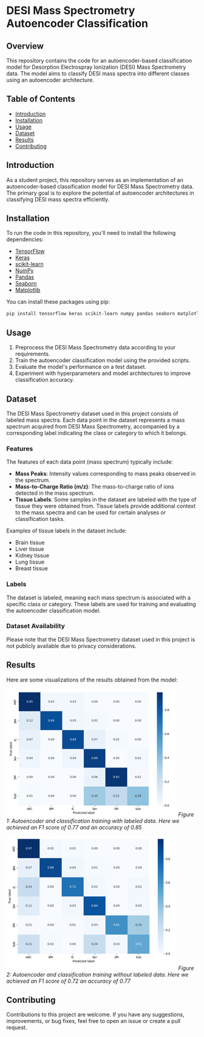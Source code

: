 # DESI Mass Spectrometry Autoencoder Classification

## Overview

This repository contains the code for an autoencoder-based classification model for Desorption Electrospray Ionization (DESI) Mass Spectrometry data. The model aims to classify DESI mass spectra into different classes using an autoencoder architecture.

## Table of Contents

- [Introduction](#introduction)
- [Installation](#installation)
- [Usage](#usage)
- [Dataset](#dataset)
- [Results](#results)
- [Contributing](#contributing)

## Introduction

As a student project, this repository serves as an implementation of an autoencoder-based classification model for DESI Mass Spectrometry data. The primary goal is to explore the potential of autoencoder architectures in classifying DESI mass spectra efficiently.

## Installation

To run the code in this repository, you'll need to install the following dependencies:

- [TensorFlow](https://www.tensorflow.org/)
- [Keras](https://keras.io/)
- [scikit-learn](https://scikit-learn.org/)
- [NumPy](https://numpy.org/)
- [Pandas](https://pandas.pydata.org/)
- [Seaborn](https://seaborn.pydata.org/)
- [Matplotlib](https://matplotlib.org/)

You can install these packages using pip:

```bash
pip install tensorflow keras scikit-learn numpy pandas seaborn matplotlib
```
## Usage

1. Preprocess the DESI Mass Spectrometry data according to your requirements.
2. Train the autoencoder classification model using the provided scripts.
3. Evaluate the model's performance on a test dataset.
4. Experiment with hyperparameters and model architectures to improve classification accuracy.

## Dataset

The DESI Mass Spectrometry dataset used in this project consists of labeled mass spectra. Each data point in the dataset represents a mass spectrum acquired from DESI Mass Spectrometry, accompanied by a corresponding label indicating the class or category to which it belongs.

### Features

The features of each data point (mass spectrum) typically include:

- **Mass Peaks**: Intensity values corresponding to mass peaks observed in the spectrum.
- **Mass-to-Charge Ratio (m/z)**: The mass-to-charge ratio of ions detected in the mass spectrum.
- **Tissue Labels**: Some samples in the dataset are labeled with the type of tissue they were obtained from. Tissue labels provide additional context to the mass spectra and can be used for certain analyses or classification tasks.

Examples of tissue labels in the dataset include:

- Brain tissue
- Liver tissue
- Kidney tissue
- Lung tissue
- Breast tissue

### Labels

The dataset is labeled, meaning each mass spectrum is associated with a specific class or category. These labels are used for training and evaluating the autoencoder classification model.

### Dataset Availability
Please note that the DESI Mass Spectrometry dataset used in this project is not publicly available due to privacy considerations.

## Results

Here are some visualizations of the results obtained from the model:

![Result 1](images/result1.png)
*Figure 1: Autoencoder and classification training with labeled data. Here we achieved an F1 score of 0.77 and an accuracy of 0.85*

![Result 2](images/result2.png)
*Figure 2: Autoencoder and classification training without labeled data. Here we achieved an F1 score of 0.72 an accuracy of 0.77*

## Contributing

Contributions to this project are welcome. If you have any suggestions, improvements, or bug fixes, feel free to open an issue or create a pull request.
